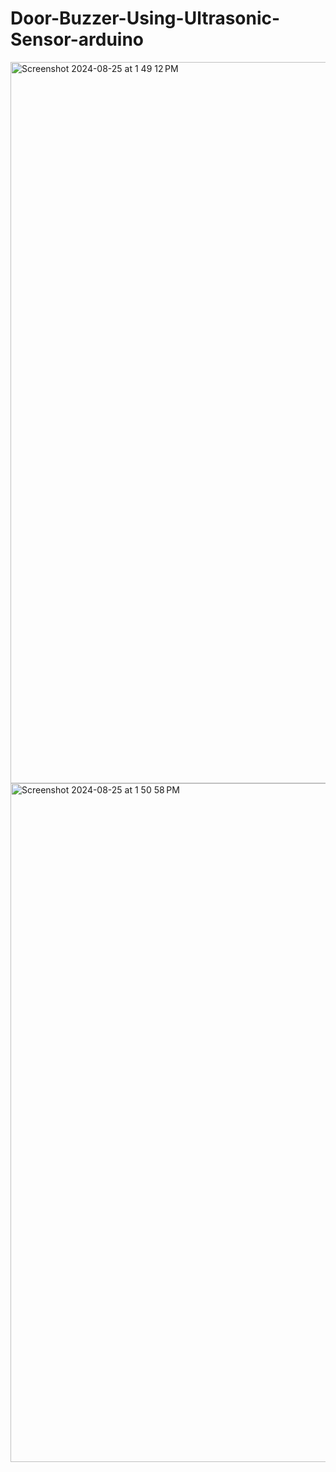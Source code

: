 # Door-Buzzer-Using-Ultrasonic-Sensor-arduino

<img width="1154" alt="Screenshot 2024-08-25 at 1 49 12 PM" src="https://github.com/user-attachments/assets/5d03fc23-c859-4340-ac2f-95f238bec9ea">


<img width="1086" alt="Screenshot 2024-08-25 at 1 50 58 PM" src="https://github.com/user-attachments/assets/027a61ad-0fee-4918-bfbc-0c33a0dae230">
